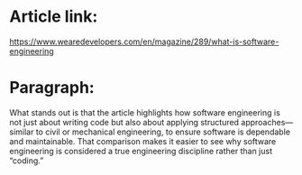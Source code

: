 # Article link: 
https://www.wearedevelopers.com/en/magazine/289/what-is-software-engineering
# Paragraph:
What stands out is that the article highlights how software engineering is not just about writing code but also about applying structured approaches—similar to civil or mechanical engineering, to ensure software is dependable and maintainable. That comparison makes it easier to see why software engineering is considered a true engineering discipline rather than just “coding.”
